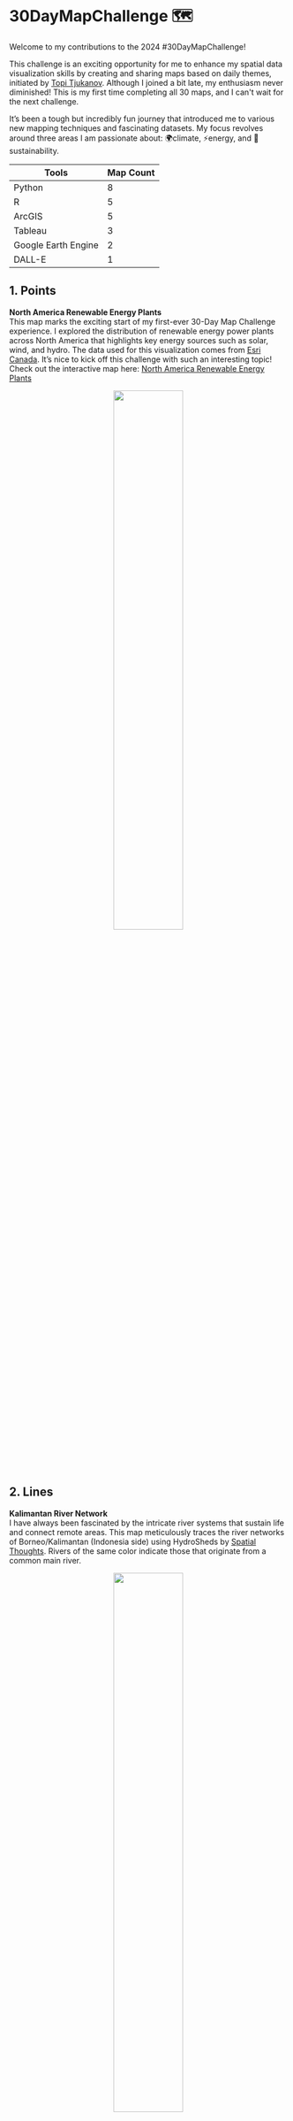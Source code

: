 # 30DayMapChallenge 🗺️


Welcome to my contributions to the 2024 #30DayMapChallenge!

This challenge is an exciting opportunity for me to enhance my spatial data visualization skills by creating and sharing maps based on daily themes, initiated by [Topi Tjukanov](https://30daymapchallenge.com/). Although I joined a bit late, my enthusiasm never diminished! This is my first time completing all 30 maps, and I can't wait for the next challenge. 

It’s been a tough but incredibly fun journey that introduced me to various new mapping techniques and fascinating datasets. My focus revolves around three areas I am passionate about: 🌍climate, ⚡energy, and 🌱sustainability.

| Tools        | Map Count |
|--------------|-------------|
| Python       | 8           |
| R            | 5           |
| ArcGIS       | 5           |
| Tableau      | 3           |
| Google Earth Engine | 2    |
| DALL-E       | 1           |



## 1. Points

**North America Renewable Energy Plants**  
This map marks the exciting start of my first-ever 30-Day Map Challenge experience. I explored the distribution of renewable energy power plants across North America that highlights key energy sources such as solar, wind, and hydro. The data used for this visualization comes from [Esri Canada](https://esricanada.maps.arcgis.com/home/item.html?id=96102cac5134489a8c69aa81931d8604). It’s nice to kick off this challenge with such an interesting topic! Check out the interactive map here: [North America Renewable Energy Plants](https://juniomata.github.io/portfolio/renewableplants.html)

<div style="text-align: center;"><img src="day01_points\day1_renewableplants.png" style="width:50%;"></div>


## 2. Lines

**Kalimantan River Network**  
I have always been fascinated by the intricate river systems that sustain life and connect remote areas. This map meticulously traces the river networks of Borneo/Kalimantan (Indonesia side) using HydroSheds by [Spatial Thoughts](https://courses.spatialthoughts.com/python-dataviz.html#overview-6). Rivers of the same color indicate those that originate from a common main river.

<div style="text-align: center;"><img src="day02_lines/finalmap_kalimantan_river_network_annotated.png" style="width:50%;"></div>


## 3. Polygons

**Bivariate Map of Energy Use Intensity and Water Use Intensity in NYC**  
Understanding the relationship between energy and water consumption is crucial for sustainable urban planning. I created this bivariate map to visualize how these two essential resources are utilized across NYC neighborhoods. By combining energy use intensity and water use intensity, this map helps to identify areas where conservation efforts can be optimized and where infrastructure improvements might be needed.

<div style="text-align: center;"><img src="day03_polygon/day3_polygon_energy-water-use.png" style="width:50%;"></div>


## 4. Hexagons

**Hex Map of NYC Trees**  
This time, I visualized the distribution of street trees across New York City using a hexagonal grid. The data, sourced from [NYC Open Data](https://data.cityofnewyork.us/Environment/2015-Street-Tree-Census-Tree-Data/uvpi-gqnh/about_data), provides insights into areas with high and low tree density. This hex map helps reveal patterns of urban greenery, showcasing how tree coverage varies across different boroughs.

<div style="text-align: center;"><img src="day04_hexagon/finalmap_street_trees_nyc_hexagons.png" style="width:50%;"></div>


## 5. A Journey

**Climate Migration Patterns in the U.S**  
As climate change increasingly influences migration patterns, I wanted to explore its impact across the U.S. This map visualizes migration trends influenced by climate events, offering insights into how communities are adapting to environmental changes.

<div style="text-align: center;"><img src="day05_journey/" style="width:50%;"></div>


## 6. Raster

**South Sumatra Forest Loss**  
Having seen the alarming deforestation rates in South Sumatra, I wanted to shed light on this pressing issue. Using  data from Hansen/UMD/Google/USGS/NASA, this map highlights deforestation patterns and serves as a call to action for sustainable land management.

<div style="text-align: center;"><img src="day06_raster/figures/finalmap_south_sumatra_forest_loss.png" style="width:50%;"></div>


## 7. Vintage Style

**Indonesia Ring of Fire**  
Indonesia’s volcanic activity has always intrigued me, and I wanted to present it in a vintage cartographic style. This map captures the seismic activity of the region while paying homage to classic cartography techniques. Explore the interactive visualization here: [Indonesia Ring of Fire](https://public.tableau.com/app/profile/junio.mata/viz/IndonesiaRingofFire_17312940926410/Dashboard1?publish=yes).

<div style="text-align: center;"><img src="day07_vintage/IndonesiaRingofFire.png" style="width:50%;"></div>


## 8. Humanitarian Data Exchange (HDX)

**California Fire**  
Mapping wildfire impacts across California using HDX data.

<div style="text-align: center;"><img src="day08_hdx" style="width:50%;"></div>

## 9. AI Only

**What if Public Transport Connected All US National Parks?**  
I often wish for an easier way to visit national parks without the hassle of long drives. This AI-generated map imagines a future where eco-friendly buses, high-speed trains, and scenic routes connect all US national parks, making travel more accessible and sustainable. Creating this map was challenging. I struggled to refine the AI prompt to remove unnecessary text and accurately place park locations. Despite the hurdles, it’s exciting to think about a greener future. Until then, I’ll keep driving and dreaming!

<div style="text-align: center;"><img src="day09_aionly/day9_ai_noly_publictransporttoNP.png" style="width:50%;"></div>

## 10. Pen & Paper

**Country with Major Cities**  
A hand-drawn map visualizing major cities of a chosen country.

<div style="text-align: center;"><img src="day10" style="width:50%;"></div>

## 11. Arctic

**Map Arctic Ice Extent Changes Over Time**  
For day 11, I created an animated map showcasing the changes in Arctic ice extent from 1980 to 2020 at 10-year intervals. Inspired by [John Nelson's cartographic techniques](https://www.youtube.com/watch?v=iT4JOSUm7yE&t=286s), I aimed to visualize the changes of Arctic ice changes in a compelling and informative way.

<div style="text-align: center;"><img src="day11_arctic/day11_Arctic_SeaIceExtent.gif" style="width:50%;"></div>

## 12. Time and Space

**Land Cover Change in Jabodetabek**  
Having grown up near Jakarta, I’ve always been aware of how rapidly the city has expanded, with once lush green areas gradually turning into concrete landscapes. This visualization captures the transformation of the Jabodetabek region over the past three decades, showing the relentless urban sprawl and shrinking natural green coverage.

<div style="text-align: center;"><img src="day12_timeandspace/LandCover_Changes_Jabodetabek.jpg" style="width:50%;"></div>

## 13. A New Tool

**3D Forest Height Maps with AerialOD**  
Exploring new 3D mapping tools for visualization.

<div style="text-align: center;"><img src="day13_newtool/" style="width:50%;"></div>


## 14. A World Map

**World Temperature Anomaly 2024 vs 1900-2000**  
Using data from [NASA GISS](https://data.giss.nasa.gov//gistemp/maps/), I tried to illustrate the reality of climate change by comparing global temperature average between 2024 and the 1900-2000 baseline. This map reveals that the north region stands out as the most affected area, with temperature anomalies surpassing 4°C

<div style="text-align: center;"><img src="day14_worldMap/temperature_anomalies_2024_dark.png" style="width:50%;"></div>

## 15. My Data

**Grand Canyon Trekking**  
Mapping trekking routes and elevation changes in the Grand Canyon.

<div style="text-align: center;"><img src="mydata" style="width:50%;"></div>

## 16. Choropleth

**Most Threatening Disaster in Each County**  
A choropleth visualization highlighting disaster-prone areas across counties in the U.S.

<div style="text-align: center;"><img src="day16_choropleth" style="width:50%;"></div>


## 17. Collaborative Map

**NYC Walkability Map**  
For the collaborative map, I created the NYC Walkability Index with Ismail Rashad. The Walkability Index is formed from five key indices: Land Use Diversity Index (LUDI), Intersection Density Index (IDI), Public Transportation Accessibility Index (PTAI), Population Density Index (PDI), and Normalized Difference Vegetation Index (NDVI). These indices leverage geospatial data to provide a comprehensive perspective on walkability and its impact on urban sustainability and overall livability.

<div style="text-align: center;"><img src="day17_collaborative/finalmap_NYC_Walkability_Index.png" style="width:50%;"></div>

## 18. 3D

**3D Tambora Volcano**  
I created a 3D visualization of Mount Tambora, one of Indonesia's most famous volcanoes, using topographic data derived from Digital Elevation Models (DEM) and Landsat satellite imagery. Inspired by [Tyler Morgan-Wall's tutorial](https://www.tylermw.com/posts/data_visualization/a-step-by-step-guide-to-making-3d-maps-with-satellite-imagery-in-r.html), this map highlights the caldera and surrounding terrain that shows insights into the volcano's structure and historical significance.

<div style="text-align: center;"><img src="day18_3D/output/3d_Tambora_Annotated.png" style="width:50%;"></div>

## 19. Typography

**Word Cloud Map of NY State Climate Action Council Scoping Plan**  
This word cloud visualizes key themes and priorities from the New York State Climate Action Council Scoping Plan 2022. Using a typographic approach, it highlights the most frequently mentioned terms, such as “program,” “support,” “community,” and “climate action,” that reflects the state’s focus on sustainability, emissions reduction, and community engagement. The varying font sizes represent the frequency of words in the document, providing insights into the policy’s emphasis on disadvantaged communities, energy efficiency, and greenhouse gas reductions.

<div style="text-align: center;"><img src="day19_wordcloud/day19_wordcloud_nyClimateActionPlan.png" style="width:50%;"></div>

## 20. OpenStreetMap

**Jakarta Circular Map**  
This minimalist circular map of Jakarta, the capital of Indonesia, showcases the city's road network, waterways, and green spaces using OpenStreetMap data. With subtle colors and precise lines, it offers a fresh, modern perspective on Jakarta’s urban layout, complemented by geographic coordinates for added context.

<div style="text-align: center;"><img src="day20_OSM/finalmap_jakarta_circular_map_annotated.png" style="width:50%;"></div>

## 21. Conflict

**Orangutan vs Deforestation**  
Seeing the impact of deforestation on orangutan habitats in Sumatra and Borneo inspired me to create this map using geospatial data and satellite imagery. It highlights the alarming overlap between critical habitats and deforestation activities such as palm oil plantations and logging. This visualization serves as a call to action for conservation efforts and sustainable land-use policies to protect these endangered primates and their rapidly disappearing forests.

<div style="text-align: center;"><img src="day21_conflict/day21_orangutan_vs_deforestation.png" style="width:50%;"></div>

## 22. Two Colours

**Jakarta Road Circular Map Black and White**  
For Day 22, I created this minimalist black-and-white circular map of Jakarta’s roads to showcase the city’s road network in a clean, modern style. Using data from OpenStreetMap (OSM) and tools in R, this map highlights the connectivity of Jakarta's roadways while maintaining a visually striking yet simple aesthetic.

<div style="text-align: center;"><img src="day22_twocolours/figures/finalmap_jakarta_roads_circular_map_annotated.png" style="width:50%;"></div>

## 23. Memory

**Where Flood Mitigation Projects were Implemented**  
Tracking locations where flood mitigation efforts took place.

<div style="text-align: center;"><img src="day23_memory" style="width:50%;"></div>

## 24. Only Circular Shapes

**Manhattan Boundary Formed by a Circle**  
For Day 24, I experimented with creating a unique visualization of Manhattan's boundary using only circular shapes. This minimalist design reimagines the iconic shape of the borough through a series of evenly spaced circles.

<div style="text-align: center;"><img src="day24_OnlyCircular/day24_CircularShapes_ManhattanBoundary.png" style="width:50%;"></div>

## 25. Heat

**Jakarta Land Surface Temperature (LST) Over Time**  
For Day 25, I mapped Jakarta's land surface temperature using Landsat data processed in Google Earth Engine. The map presents the average temperature distribution for the periods 1999-2000, 2009-2010, and 2022-2023, highlighting urban heat phenonmenon effects over time. Warmer areas in red represent densely built regions, while cooler zones in blue indicate green spaces and water bodies.

<div style="text-align: center;"><img src="day25_heat/day25_heat_jakartaLST.gif" style="width:50%;"></div>

## 26. Map Projections

**Copernicus Climate Data Visualization**  
Exploring different map projections for climate data.

<div style="text-align: center;"><img src="day26_mapprojections" style="width:50%;"></div>

## 27. Micromapping

**3D Visualization of Buildings in Belle Isle, Miami Beach (Sea Level Rise Impact)**  
Day 27 is here, and I decided to zoom in on Belle Isle in Miami Beach, Florida. Using ArcGIS Pro, I put together detailed 3D visualizations of the island’s buildings to capture a small area with high accuracy. 
To make things more interesting, I explored the potential impacts of sea level rise, using data from NOAA and ArcGIS Living Atlas. 
I mapped out sea level rise scenarios for 2030, 2050, and 2090 to provide useful insights for future planning in this coastal community. 
To create this map, I followed the [ESRI Academy GIS for Climate Action MOOC](https://www.esri.com/training/catalog/645d6a07eb82fb767bb0c012/gis-for-climate-action/).

<div style="text-align: center;"><img src="day27_micromapping\day27_3DBuildingsMiamiBeach.gif" style="width:50%;"></div>

## 28. The Blue Planet

**Mississippi River Relative Elevation Model (REM)**  
For Day 28 of Blue Planet, I chose to visualize a river. I explored the Mississippi River that crosses Arkansas using a Relative Elevation Model (REM) to visualize its topography and surrounding landscapes. This is my first time creating this kind of visualization, and I followed [Daniel Jahn's notebook](https://colab.research.google.com/github/DahnJ/REM-xarray/blob/master/rem-in-xarray-tutorial.ipynb). It was challenging but fun to try!

<div style="text-align: center;"><img src="day28_blueplanet/day28_mississippi_rem.png" style="width:50%;"></div>

## 29. Overture

**Jakarta 3D Buildings**  
Again, this is my first time using Overture data. I used R to create a 3D visualization of Jakarta, the capital of Indonesia. This project allowed me to explore the complexities of Jakarta's urban landscape. This map reveals how high-rise buildings are densely concentrated in the SCBD (Sudirman Central Business District) area, one of the city's most prominent financial hubs. While I noticed that some high-rise buildings may be missing from the dataset, Overture provides a valuable resource for capturing building heights, particularly in Global South cities where such data can be scarce. Let’s wait for the next data update to see how it evolves! Check out the interactive map here: [Jakarta Overture Buildings](https://juniomata.github.io/portfolio/jakarta_overture_buildings.html)

<div style="text-align: center;"><img src="day29_overture/day29_jakarta_overture_buildings.gif" style="width:50%;"></div>

## 30. The Final Map

**Compilations of Where I Finished Each Map**  
A summary visualization of all maps completed during the challenge.

<div style="text-align: center;"><img src="day30_final" style="width:50%;"></div>

## Contact

Feel free to connect with me:

- **Email:** [godfried@nyu.edu](mailto:godfried@nyu.edu)
- **LinkedIn:** [linkedin.com/in/juniomata](https://linkedin.com/in/juniomata)
- **Website:** [juniomata.github.io](https://juniomata.github.io)


